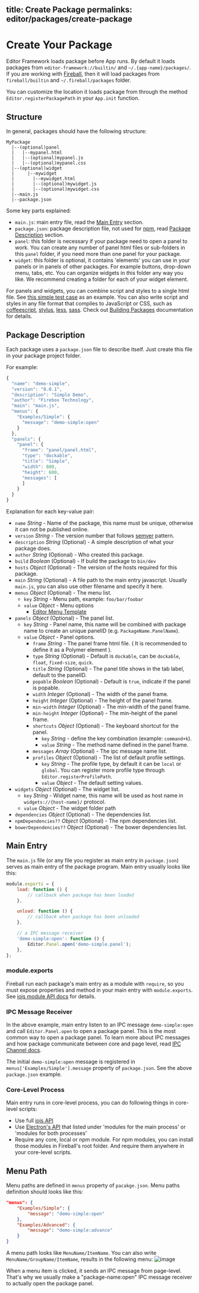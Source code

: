 title: Create Package
permalinks: editor/packages/create-package
---

# Create Your Package

Editor Framework loads package before App runs. By default it loads packages from `editor-framework://builtin/` and `~/.{app-name}/packages/`. If you are working with [Fireball](https://github.com/fireball-x/fireball), then it will load packages from `fireball/builtin` and `~/.fireball/packages` folder.

You can customize the location it loads package from through the method `Editor.registerPackagePath` in your `App.init` function.

## Structure

In general, packages should have the following structure:

```plain
MyPackage
  |--(optional)panel
  |   |--mypanel.html
  |   |--(optional)mypanel.js
  |   |--(optional)mypanel.css
  |--(optional)widget
  | 	|--mywidget
  |       |--mywidget.html
  |       |--(optional)mywidget.js
  |       |--(optional)mywidget.css
  |--main.js
  |--package.json
```

Some key parts explained:

- `main.js`: main entry file, read the [Main Entry](#main-entry) section.
- `package.json`: package description file, not used for [npm](https://www.npmjs.com/), read [Package Description](#package-description) section.
- `panel`: this folder is necessary if your package need to open a panel to work. You can create any number of panel html files or sub-folders in this `panel` folder, if you need more than one panel for your package.
- `widget`: this folder is optional, it contains 'elements' you can use in your panels or in panels of other packages. For example buttons, drop-down menu, tabs, etc. You can organize widgets in this folder any way you like. We recommend creating a folder for each of your widget element.

For panels and widgets, you can combine script and styles to a single html file. See [this simple test case](/test/fixtures/packages/simple/panel/panel.html) as an example. You can also write script and styles in any file format that compiles to JavaScript or CSS, such as [coffeescript](http://coffeescript.org/), [stylus](https://learnboost.github.io/stylus/), [less](http://lesscss.org/), [sass](http://sass-lang.com/). Check out [Building Packages](load-and-build-packages.md) documentation for details.

## Package Description

Each package uses a `package.json` file to describe itself. Just create this file in your package project folder.

For example:

```js
{
  "name": "demo-simple",
  "version": "0.0.1",
  "description": "Simple Demo",
  "author": "Firebox Technology",
  "main": "main.js",
  "menus": {
    "Examples/Simple": {
      "message": "demo-simple:open"
    }
  },
  "panels": {
    "panel": {
      "frame": "panel/panel.html",
      "type": "dockable",
      "title": "Simple",
      "width": 800,
      "height": 600,
      "messages": [
      ]
    }
  }
}
```

Explanation for each key-value pair:

  - `name` *String* - Name of the package, this name must be unique, otherwise it can not be published online.
  - `version` *String* - The version number that follows [semver](http://semver.org/) pattern.
  - `description` *String* (Optional) - A simple description of what your package does.
  - `author` *String* (Optional) - Who created this package.
  - `build` *Boolean* (Optional) - If build the package to `bin/dev`
  - `hosts` *Object* (Optional) - The version of the hosts required for this package.
  - `main` *String* (Optional) - A file path to the main entry javascript. Usually `main.js`, you can also use other filename and specify it here.
  - `menus` *Object* (Optional) - The menu list.
    - `key` *String* - Menu path, example: `foo/bar/foobar`
    - `value` *Object* - Menu options
      - [Editor Menu Template](https://github.com/fireball-x/editor-framework/blob/master/docs/api/core/menu.md)
  - `panels` *Object* (Optional) - The panel list.
    - `key` *String* - Panel name, this name will be combined with package name to create an unique panelID (e.g. `PackageName.PanelName`).
    - `value` *Object* - Panel options.
      - `frame` *String* - The panel frame html file. ( It is recommended to define it as a Polymer element ).
      - `type` *String* (Optional) - Default is `dockable`, can be `dockable`, `float`, `fixed-size`, `quick`.
      - `title` *String* (Optional) - The panel title shows in the tab label, default to the panelID.
      - `popable` *Boolean* (Optional) - Default is `true`, indicate if the panel is popable.
      - `width` *Integer* (Optional) - The width of the panel frame.
      - `height` *Integer* (Optional) - The height of the panel frame.
      - `min-width` *Integer* (Optional) - The min-width of the panel frame.
      - `min-height` *Integer* (Optional) - The min-height of the panel frame.
      - `shortcuts` *Object* (Optional) - The keyboard shortcut for the panel.
        - `key` *String* - define the key combination (example: `command+k`).
        - `value` *String* - The method name defined in the panel frame.
      - `messages` *Array* (Optional) - The ipc message name list.
      - `profiles` *Object* (Optional) - The list of default profile settings.
        - `key` *String* - The profile type, by default it can be `local` or `global`. You can register more profile type through `Editor.registerProfilePath`.
        - `value` *Object* - The default setting values.
  - `widgets` *Object* (Optional) - The widget list.
    - `key` *String* - Widget name, this name will be used as host name in `widgets://{host-name}/` protocol.
    - `value` *Object* - The widget folder path
  - `dependencies` *Object* (Optional) - The dependencies list.
  - `npmDependencies??` *Object* (Optional) - The npm dependencies list.
  - `bowerDependencies??` *Object* (Optional) - The bower dependencies list.

## Main Entry

The `main.js` file (or any file you register as main entry in `package.json`) serves as main entry of the package program. Main entry usually looks like this:

```js
module.exports = {
    load: function () {
        // callback when package has been loaded
    },

    unload: function () {
        // callback when package has been unloaded
    },

    // a IPC message receiver
    'demo-simple:open': function () {
        Editor.Panel.open('demo-simple.panel');
    },
};
```

### module.exports

Fireball run each package's main entry as a module with `require`, so you must expose properties and method in your main entry with `module.exports`. See [iojs module API docs](https://iojs.org/api/modules.html#modules_module_exports) for details.

### IPC Message Receiver

In the above example, main entry listen to an IPC message `demo-simple:open` and call `Editor.Panel.open` to open a package panel. This is the most common way to open a package panel. To learn more about IPC messages and how package communicate between core and page level, read [IPC Channel docs](ipc-channel.md).

The initial `demo-simple:open` message is registered in `menus['Examples/Simple'].message` property of `package.json`. See the above `package.json` example.

### Core-Level Process

Main entry runs in core-level process, you can do following things in core-level scripts:

- Use full [iojs API](https://iojs.org/api/)
- Use [Electron's API](https://github.com/atom/electron/tree/master/docs#api-references) that listed under 'modules for the main process' or 'modules for both processes'
- Require any core, local or npm module. For npm modules, you can install those modules in Fireball's root folder. And require them anywhere in your core-level scripts.

## Menu Path

Menu paths are defined in `menus` property of `pacakge.json`. Menu paths definition should looks like this:

```json
"menus": {
    "Examples/Simple": {
        "message": "demo-simple:open"
    },
    "Examples/Advanced": {
        "message": "demo-simple:advance"
    }
}
```

A menu path looks like `MenuName/ItemName`. You can also write `MenuName/GroupName/ItemName`, results in the following menu:
![image](https://cloud.githubusercontent.com/assets/344547/8249697/89da532e-169f-11e5-9f69-d49731ea0ca6.png)

When a menu item is clicked, it sends an IPC message from page-level. That's why we usually make a "package-name:open" IPC message receiver to actually open the package panel.
